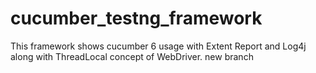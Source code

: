 # cucumber_testng_framework

This framework shows cucumber 6 usage with Extent Report and Log4j along with ThreadLocal concept of WebDriver.
new branch
